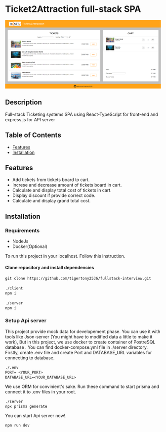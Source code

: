 # Ticket2Attraction full-stack SPA

![App Screenshot](/client/public/assets/screenshot.png)

## Description

Full-stack Ticketing systems SPA using React-TypeScript for front-end and express.js for API server

## Table of Contents

- [Features](#Features)
- [Installation](#Installation)

## Features

- Add tickets from tickets board to cart.
- Increse and decrease amount of tickets board in cart.
- Calculate and display total cost of tickets in cart.
- Display discount if provide correct code.
- Calculate and display grand total cost.

## Installation

### Requirements

- NodeJs
- Docker(Optional)

To run this project in your localhost. Follow this instruction.

#### Clone repository and install dependencies

```
git clone https://github.com/tigertony2536/fullstack-interview.git

./client
npm i

./server
npm i
```

### Setup Api server

This project provide mock data for developement phase. You can use it with tools like Json-server (You might have to modified data a little to make it work), But in this project, we use docker to create container of PostreSQL database . You can find docker-compose.yml file in ./server directory. Firstly, create .env file and create Port and DATABASE_URL variables for connecting to database.

```
./.env
PORT= <YOUR_PORT>
DATABASE_URL=<YOUR_DATABASE_URL>
```

We use ORM for convinient's sake. Run these command to start prisma and connect it to .env files in your root.

```
./server
npx prisma generate
```

You can start Api server now!.

```
npm run dev
```
